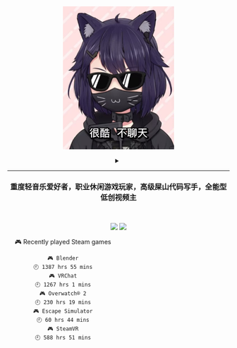 <p align="center"><img src="./top.jpg" width="50%"/></p>
<details>
    <summary align="center"></summary>
    <p align="center">播放键</p>
</details>

---

<h3 align="center">重度轻音乐爱好者，职业休闲游戏玩家，高级屎山代码写手，全能型低创视频主</h3>
<br>

<p align="center">
  <a target="_blank" href="https://space.bilibili.com/3837681/"><img src="https://img.shields.io/badge/dynamic/json?style=flat-square&logo=bilibili&label=Bilibili&query=data.follower&url=https%3A%2F%2Fapi.bilibili.com%2Fx%2Frelation%2Fstat%3Fvmid%3D3837681%26jsonp%3Djsonp" /></a>
  <a target="_blank" href="https://steamcommunity.com/id/pisdoit"><img src="https://img.shields.io/badge/Steam-232361?logo=Steam&style=flat-square" /></a>
</p>

<div align="center" style="width: 50%">
    
<!-- steam-box start -->
🎮 Recently played Steam games
```text
🎮 Blender                          🕘 1387 hrs 55 mins
🎮 VRChat                           🕘 1267 hrs 1 mins
🎮 Overwatch® 2                     🕘 230 hrs 19 mins
🎮 Escape Simulator                 🕘 60 hrs 44 mins
🎮 SteamVR                          🕘 588 hrs 51 mins
```
<!-- Powered by https://github.com/YouEclipse/steam-box . -->
<!-- steam-box end -->
    
</div>
